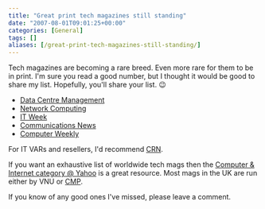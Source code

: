 ```yaml
---
title: "Great print tech magazines still standing"
date: "2007-08-01T09:01:25+00:00"
categories: [General]
tags: []
aliases: [/great-print-tech-magazines-still-standing/]
---
```


Tech magazines are becoming a rare breed. Even more rare for them to be in print. I'm sure you read a good number, but I thought it would be good to share my list. Hopefully, you'll share your list. :wink:

- [Data Centre Management](http://www.datacentremanagement.com/)
- [Network Computing](http://www.networkcomputing.co.uk/)
- [IT Week](http://www.networkcomputing.co.uk/)
- [Communications News](http://www.comnews.com/)
- [Computer Weekly](http://www.computerweekly.com/)

For IT VARs and resellers, I'd recommend [CRN](http://www.channelweb.co.uk/).

If you want an exhaustive list of worldwide tech mags then the [Computer &amp; Internet category @ Yahoo](http://web.archive.org/web/20141122201525/https://dir.yahoo.com/computers_and_internet/news_and_media/magazines/) is a great resource. Most mags in the UK are run either by VNU or [CMP](http://www.cmp.com/).

If you know of any good ones I've missed, please leave a comment.

